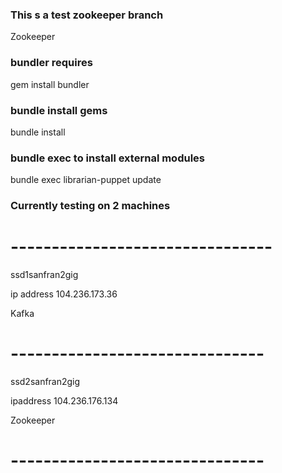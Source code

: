 ### This s a test zookeeper branch ###

Zookeeper 


### bundler requires ###

gem install bundler 

### bundle install gems 

bundle install 


### bundle exec to install external modules ###
bundle exec librarian-puppet update

### Currently testing on 2 machines 

# --------------------------------

ssd1sanfran2gig

ip address 104.236.173.36

Kafka 

# -------------------------------

ssd2sanfran2gig

ipaddress 104.236.176.134

Zookeeper

# -------------------------------